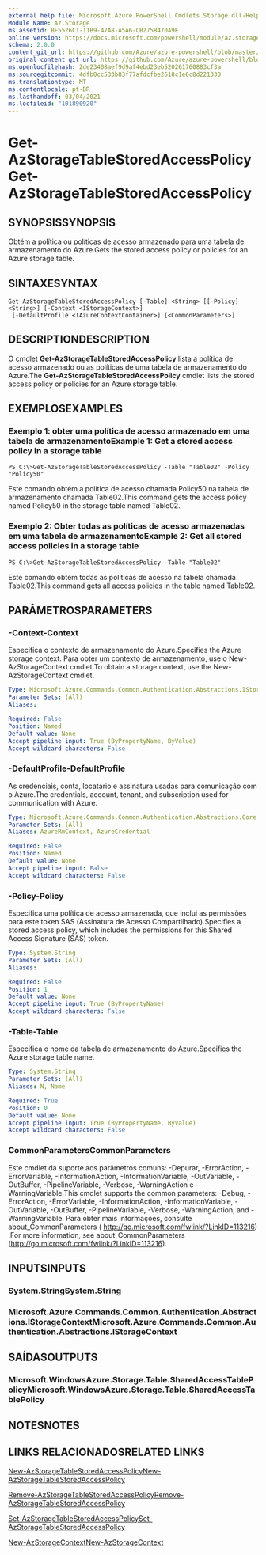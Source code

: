 ```yaml
---
external help file: Microsoft.Azure.PowerShell.Cmdlets.Storage.dll-Help.xml
Module Name: Az.Storage
ms.assetid: BF5526C1-11B9-47A8-A5A6-CB275B470A9E
online version: https://docs.microsoft.com/powershell/module/az.storage/get-azstoragetablestoredaccesspolicy
schema: 2.0.0
content_git_url: https://github.com/Azure/azure-powershell/blob/master/src/Storage/Storage.Management/help/Get-AzStorageTableStoredAccessPolicy.md
original_content_git_url: https://github.com/Azure/azure-powershell/blob/master/src/Storage/Storage.Management/help/Get-AzStorageTableStoredAccessPolicy.md
ms.openlocfilehash: 2de23408aef9d9af4ebd23eb520261760883cf3a
ms.sourcegitcommit: 4dfb0cc533b83f77afdcfbe2618c1e6c8d221330
ms.translationtype: MT
ms.contentlocale: pt-BR
ms.lasthandoff: 03/04/2021
ms.locfileid: "101890920"
---
```

# <span data-ttu-id="d85e5-101">Get-AzStorageTableStoredAccessPolicy</span><span class="sxs-lookup"><span data-stu-id="d85e5-101">Get-AzStorageTableStoredAccessPolicy</span></span>

## <span data-ttu-id="d85e5-102">SYNOPSIS</span><span class="sxs-lookup"><span data-stu-id="d85e5-102">SYNOPSIS</span></span>
<span data-ttu-id="d85e5-103">Obtém a política ou políticas de acesso armazenado para uma tabela de armazenamento do Azure.</span><span class="sxs-lookup"><span data-stu-id="d85e5-103">Gets the stored access policy or policies for an Azure storage table.</span></span>

## <span data-ttu-id="d85e5-104">SINTAXE</span><span class="sxs-lookup"><span data-stu-id="d85e5-104">SYNTAX</span></span>

```
Get-AzStorageTableStoredAccessPolicy [-Table] <String> [[-Policy] <String>] [-Context <IStorageContext>]
 [-DefaultProfile <IAzureContextContainer>] [<CommonParameters>]
```

## <span data-ttu-id="d85e5-105">DESCRIPTION</span><span class="sxs-lookup"><span data-stu-id="d85e5-105">DESCRIPTION</span></span>
<span data-ttu-id="d85e5-106">O cmdlet **Get-AzStorageTableStoredAccessPolicy** lista a política de acesso armazenado ou as políticas de uma tabela de armazenamento do Azure.</span><span class="sxs-lookup"><span data-stu-id="d85e5-106">The **Get-AzStorageTableStoredAccessPolicy** cmdlet lists the stored access policy or policies for an Azure storage table.</span></span>

## <span data-ttu-id="d85e5-107">EXEMPLOS</span><span class="sxs-lookup"><span data-stu-id="d85e5-107">EXAMPLES</span></span>

### <span data-ttu-id="d85e5-108">Exemplo 1: obter uma política de acesso armazenado em uma tabela de armazenamento</span><span class="sxs-lookup"><span data-stu-id="d85e5-108">Example 1: Get a stored access policy in a storage table</span></span>
```
PS C:\>Get-AzStorageTableStoredAccessPolicy -Table "Table02" -Policy "Policy50"
```

<span data-ttu-id="d85e5-109">Este comando obtém a política de acesso chamada Policy50 na tabela de armazenamento chamada Table02.</span><span class="sxs-lookup"><span data-stu-id="d85e5-109">This command gets the access policy named Policy50 in the storage table named Table02.</span></span>

### <span data-ttu-id="d85e5-110">Exemplo 2: Obter todas as políticas de acesso armazenadas em uma tabela de armazenamento</span><span class="sxs-lookup"><span data-stu-id="d85e5-110">Example 2: Get all stored access policies in a storage table</span></span>
```
PS C:\>Get-AzStorageTableStoredAccessPolicy -Table "Table02"
```

<span data-ttu-id="d85e5-111">Este comando obtém todas as políticas de acesso na tabela chamada Table02.</span><span class="sxs-lookup"><span data-stu-id="d85e5-111">This command gets all access policies in the table named Table02.</span></span>

## <span data-ttu-id="d85e5-112">PARÂMETROS</span><span class="sxs-lookup"><span data-stu-id="d85e5-112">PARAMETERS</span></span>

### <span data-ttu-id="d85e5-113">-Context</span><span class="sxs-lookup"><span data-stu-id="d85e5-113">-Context</span></span>
<span data-ttu-id="d85e5-114">Especifica o contexto de armazenamento do Azure.</span><span class="sxs-lookup"><span data-stu-id="d85e5-114">Specifies the Azure storage context.</span></span>
<span data-ttu-id="d85e5-115">Para obter um contexto de armazenamento, use o New-AzStorageContext cmdlet.</span><span class="sxs-lookup"><span data-stu-id="d85e5-115">To obtain a storage context, use the New-AzStorageContext cmdlet.</span></span>

```yaml
Type: Microsoft.Azure.Commands.Common.Authentication.Abstractions.IStorageContext
Parameter Sets: (All)
Aliases:

Required: False
Position: Named
Default value: None
Accept pipeline input: True (ByPropertyName, ByValue)
Accept wildcard characters: False
```

### <span data-ttu-id="d85e5-116">-DefaultProfile</span><span class="sxs-lookup"><span data-stu-id="d85e5-116">-DefaultProfile</span></span>
<span data-ttu-id="d85e5-117">As credenciais, conta, locatário e assinatura usadas para comunicação com o Azure.</span><span class="sxs-lookup"><span data-stu-id="d85e5-117">The credentials, account, tenant, and subscription used for communication with Azure.</span></span>

```yaml
Type: Microsoft.Azure.Commands.Common.Authentication.Abstractions.Core.IAzureContextContainer
Parameter Sets: (All)
Aliases: AzureRmContext, AzureCredential

Required: False
Position: Named
Default value: None
Accept pipeline input: False
Accept wildcard characters: False
```

### <span data-ttu-id="d85e5-118">-Policy</span><span class="sxs-lookup"><span data-stu-id="d85e5-118">-Policy</span></span>
<span data-ttu-id="d85e5-119">Especifica uma política de acesso armazenada, que inclui as permissões para este token SAS (Assinatura de Acesso Compartilhado).</span><span class="sxs-lookup"><span data-stu-id="d85e5-119">Specifies a stored access policy, which includes the permissions for this Shared Access Signature (SAS) token.</span></span>

```yaml
Type: System.String
Parameter Sets: (All)
Aliases:

Required: False
Position: 1
Default value: None
Accept pipeline input: True (ByPropertyName)
Accept wildcard characters: False
```

### <span data-ttu-id="d85e5-120">-Table</span><span class="sxs-lookup"><span data-stu-id="d85e5-120">-Table</span></span>
<span data-ttu-id="d85e5-121">Especifica o nome da tabela de armazenamento do Azure.</span><span class="sxs-lookup"><span data-stu-id="d85e5-121">Specifies the Azure storage table name.</span></span>

```yaml
Type: System.String
Parameter Sets: (All)
Aliases: N, Name

Required: True
Position: 0
Default value: None
Accept pipeline input: True (ByPropertyName, ByValue)
Accept wildcard characters: False
```

### <span data-ttu-id="d85e5-122">CommonParameters</span><span class="sxs-lookup"><span data-stu-id="d85e5-122">CommonParameters</span></span>
<span data-ttu-id="d85e5-123">Este cmdlet dá suporte aos parâmetros comuns: -Depurar, -ErrorAction, -ErrorVariable, -InformationAction, -InformationVariable, -OutVariable, -OutBuffer, -PipelineVariable, -Verbose, -WarningAction e -WarningVariable.</span><span class="sxs-lookup"><span data-stu-id="d85e5-123">This cmdlet supports the common parameters: -Debug, -ErrorAction, -ErrorVariable, -InformationAction, -InformationVariable, -OutVariable, -OutBuffer, -PipelineVariable, -Verbose, -WarningAction, and -WarningVariable.</span></span> <span data-ttu-id="d85e5-124">Para obter mais informações, consulte about_CommonParameters ( http://go.microsoft.com/fwlink/?LinkID=113216) .</span><span class="sxs-lookup"><span data-stu-id="d85e5-124">For more information, see about_CommonParameters (http://go.microsoft.com/fwlink/?LinkID=113216).</span></span>

## <span data-ttu-id="d85e5-125">INPUTS</span><span class="sxs-lookup"><span data-stu-id="d85e5-125">INPUTS</span></span>

### <span data-ttu-id="d85e5-126">System.String</span><span class="sxs-lookup"><span data-stu-id="d85e5-126">System.String</span></span>

### <span data-ttu-id="d85e5-127">Microsoft.Azure.Commands.Common.Authentication.Abstractions.IStorageContext</span><span class="sxs-lookup"><span data-stu-id="d85e5-127">Microsoft.Azure.Commands.Common.Authentication.Abstractions.IStorageContext</span></span>

## <span data-ttu-id="d85e5-128">SAÍDAS</span><span class="sxs-lookup"><span data-stu-id="d85e5-128">OUTPUTS</span></span>

### <span data-ttu-id="d85e5-129">Microsoft.WindowsAzure.Storage.Table.SharedAccessTablePolicy</span><span class="sxs-lookup"><span data-stu-id="d85e5-129">Microsoft.WindowsAzure.Storage.Table.SharedAccessTablePolicy</span></span>

## <span data-ttu-id="d85e5-130">NOTES</span><span class="sxs-lookup"><span data-stu-id="d85e5-130">NOTES</span></span>

## <span data-ttu-id="d85e5-131">LINKS RELACIONADOS</span><span class="sxs-lookup"><span data-stu-id="d85e5-131">RELATED LINKS</span></span>

[<span data-ttu-id="d85e5-132">New-AzStorageTableStoredAccessPolicy</span><span class="sxs-lookup"><span data-stu-id="d85e5-132">New-AzStorageTableStoredAccessPolicy</span></span>](./New-AzStorageTableStoredAccessPolicy.md)

[<span data-ttu-id="d85e5-133">Remove-AzStorageTableStoredAccessPolicy</span><span class="sxs-lookup"><span data-stu-id="d85e5-133">Remove-AzStorageTableStoredAccessPolicy</span></span>](./Remove-AzStorageTableStoredAccessPolicy.md)

[<span data-ttu-id="d85e5-134">Set-AzStorageTableStoredAccessPolicy</span><span class="sxs-lookup"><span data-stu-id="d85e5-134">Set-AzStorageTableStoredAccessPolicy</span></span>](./Set-AzStorageTableStoredAccessPolicy.md)

[<span data-ttu-id="d85e5-135">New-AzStorageContext</span><span class="sxs-lookup"><span data-stu-id="d85e5-135">New-AzStorageContext</span></span>](./New-AzStorageContext.md)


